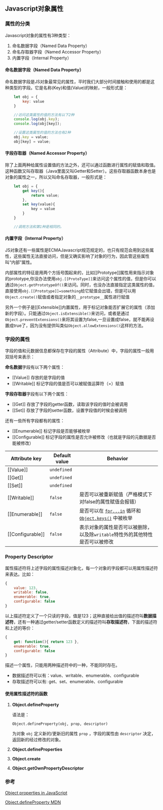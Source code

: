 ## Javascript对象属性

### 属性的分类

 Javascript对象的属性有3种类型：  
 1. 命名数据字段（Named Data Property）
 2. 命名存取器字段（Named Accessor Property）
 3. 内置字段（Internal Property）

#### 命名数据字段（Named Data Property）  

命名数据字段是JS对象最常见的属性，平时我们大部分时间接触和使用的都是这种类型的字段。它是名称(Key)和值(Value)的映射，一般形式是：

```  js
    let obj = {
        key: value
    }

    //访问这类属性的值的方法有以下2种
    console.log(obj.key);
    console.log(obj[key]);

    //设置这类属性的值的方法也有2种
    obj.key = value;
    obj[key] = value;
```

#### 字段存取器（Named Accessor Property）  

除了上面两种给属性设置值的方法之外，还可以通过函数进行属性的赋值和取值。这种函数又叫存取器（Java里面又叫Getter和Setter）。这些存取器函数本身也是对象的属性之一，所以又叫命名存取器，一般形式是：

```  js
    let obj = {
        get key(){
            return value;
        },
        set key(value){
            key = value
        }
    }

    //调用方法和第1种是相同的。
```

#### 内置字段（Internal Property）

JS对象还有一些属性是ECMAJavascript规范规定的，也只有规范会用到这些属性，这些属性无法直接访问，但是又确实影响了对象的行为，因此管这些属性叫“内部”属性。

内部属性的特征是用两个方括号围起来的，比如[[Prototype]]属性用来指示对象的prototype,你没办法使用`obj.[[ProtoType]]`来访问这个属性的值，但是你可以通过`Object.getPrototypeOf()`来访问。同时，也没办法直接指定这类属性的值，直接使用`obj.[[Prototype]]=something`给它赋值会出错，但是可以用`Object.create()`赋值或者指定对象的`__prototype__`属性进行赋值

另外一个例子是[[Extensible]]内置属性，用于标记对象能否扩展它的属性（添加新的字段）。只能通过`Object.isExtensible()`来访问，或者是通过`Object.preventExtensions()`来将其设置为false,一旦设置成false，就不能再设置成true了，因为没有提供叫类似`Object.allowExtensions()`这样的方法。

### 字段的属性

字段的值和元数据信息都保存在字段的属性（Attribute）中，字段的属性一般用双括号来表示：

**命名数据**字段有以下两个属性：

- [[Value]] 存放的是字段的值
- [[Writable]] 标记字段的值是否可以被赋值运算符（=）赋值


**字段存取器**字段有以下两个属性：

- [[Get]] 存放了字段的getter函数，读取该字段的值时会被调用
- [[Set]] 存放了字段的setter函数，设置字段值的时候会被调用

还有一些所有字段都有的属性：

- [[Enumerable]] 标记字段是否能够被枚举
- [[Configurable]] 标记字段的属性是否允许被修改（也就是字段的元数据是否能被修改）

| **Attribute key** | **Default value** | Behavior                                                     |
| ----------------- | ----------------- | ------------------------------------------------------------ |
| [[Value]]         | `undefined`       |                                                              |
| [[Get]]           | `undefined`       |                                                              |
| [[Set]]           | `undefined`       |                                                              |
| [[Writable]]      | `false`           | 是否可以被重新赋值（严格模式下对false的属性赋值会报错）      |
| [[Enumerable]]    | `false`           | 是否可以在 [`for...in`](https://developer.mozilla.org/zh-CN/docs/Web/JavaScript/Reference/Statements/for...in) 循环和 [`Object.keys()`](https://developer.mozilla.org/zh-CN/docs/Web/JavaScript/Reference/Global_Objects/Object/keys) 中被枚举 |
| [[Configurable]]  | `false`           | 表示对象的属性是否可以被删除，以及除`writable`特性外的其他特性是否可以被修改 |

### Property Descriptor

属性描述符将上述字段的属性描述对象化，每一个对象的字段都可以用属性描述符来表达。比如：

```javascript
{
    value: 123,
    writable: false,
    enumerable: true,
    configurable: false
}
```

以上描述符定义了一个只读的字段，值是123；这种直接给出值的描述符叫**数据描述符**，还有一种通过getter/setter函数定义的描述符叫**存取描述符**，下面的描述符和上述的等价：

```javascript
{
    get: function(){ return 123 },
    enumerable: true,
    configurable: false
}
```

描述一个属性，只能用两种描述符中的一种，不能同时存在。

- 数据描述符可以有：value、writable、enumerable、configurable
- 存取描述符可以有: get、set、enumerable、configurable

#### 使用属性描述符的函数

1. **Object.defineProperty** 

   语法是：

   ```
   Object.defineProperty(obj, prop, descriptor)
   ```

   为对象 `obj` 定义新的/更新旧的属性 `prop` ，字段的属性由 `descriptor` 决定，返回新的经过修改的对象。

2. **Object.defineProperties**

3. **Object.create**

4. **Object.getOwnPropertyDescriptor**




### 参考
[Object properties in JavaScript](http://2ality.com/2012/10/javascript-properties.html)

[Object.defineProperty MDN](https://developer.mozilla.org/zh-CN/docs/Web/JavaScript/Reference/Global_Objects/Object/defineProperty)

